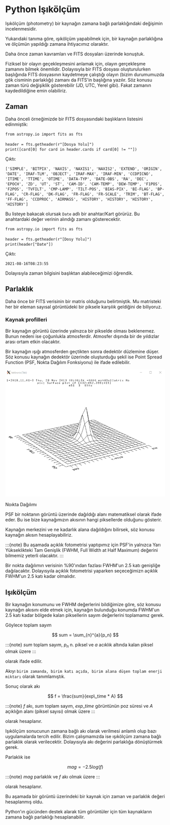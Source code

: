 # Python Işıkölçüm
Işıkölçüm (photometry) bir kaynağın zamana bağlı parlaklığındaki değişimin incelenmesidir.

Yukarıdaki tanıma göre, ışıkölçüm yapabilmek için, bir kaynağın parlaklığına ve ölçümün yapıldığı zamana ihtiyacımız olaraktır.

Daha önce zaman kavramları ve FITS dosyaları üzerinde konuştuk.

Fiziksel bir olayın geçekleşmesini anlamak için, olayın gerçekleşme zamanını bilmek önemlidir. Dolayısıyla bir FITS 
dosyası oluşturulurken başlığında FITS dosyasının kaydetmeye çalıştığı olayın 
(bizim durumumuzda gök cisminin parlaklığı) zamanı da FITS'in başlığına yazılır. Söz konusu zaman türü değişiklik 
gösterebilir (JD, UTC, Yerel gibi). Fakat zamanın kaydedildiğine emin olabiliriz.

## Zaman
Daha önceli örneğimizde bir FITS dosyasındaki başlıkların listesini edinmiştik:
```
from astropy.io import fits as fts

header = fts.getheader(r"[Dosya Yolu]")
print([card[0] for card in header.cards if card[0] != ""])
```
Çıktı:
```
['SIMPLE', 'BITPIX', 'NAXIS', 'NAXIS1', 'NAXIS2', 'EXTEND', 'ORIGIN', 'DATE', 'IRAF-TLM', 'OBJECT', 'IRAF-MAX', 'IRAF-MIN', 'CCDPICNO', 'ITIME', 'TTIME', 'OTIME', 'DATA-TYP', 'DATE-OBS', 'RA', 'DEC', 'EPOCH', 'ZD', 'UT', 'ST', 'CAM-ID', 'CAM-TEMP', 'DEW-TEMP', 'F1POS', 'F2POS', 'TVFILT', 'CMP-LAMP', 'TILT-POS', 'BIAS-PIX', 'BI-FLAG', 'BP-FLAG', 'CR-FLAG', 'DK-FLAG', 'FR-FLAG', 'FR-SCALE', 'TRIM', 'BT-FLAG', 'FF-FLAG', 'CCDPROC', 'AIRMASS', 'HISTORY', 'HISTORY', 'HISTORY', 'HISTORY']
```
Bu listeye bakacak olursak ```Date``` adlı bir anahtar/Kart görürüz. Bu anahtardaki değer verinin alındığı zamanı gösterecektir.

```
from astropy.io import fits as fts

header = fts.getheader(r"[Dosy Yolu]")
print(header["Date"])
```
Çıktı:
```
2021-08-16T08:23:55
```

Dolayısıyla zaman bilgisini başlıktan alabileceğimizi öğrendik.

## Parlaklık
Daha önce bir FITS verisinin bir matris olduğunu belirtmiştik. Mu matristeki her bir eleman sayısal görüntüdeki bir 
piksele karşılık geldiğini de biliyoruz.

### Kaynak profilleri
Bir kaynağın görüntü üzerinde yalnızca bir pikselde olması beklenemez. Bunun nedeni ise çoğunlukla atmosferdir. 
Atmosfer dışında bir de yıldızlar arası ortam etkin olacaktır.

Bir kaynağın ışığı atmosferden geçtikten sonra dedektör düzlemine düşer. Söz konusu kaynağın dedektör üzerinde 
oluşturduğu şekil ise Point Spread Function (PSF, Nokta Dağılım Fonksiyonu) ile ifade edilebilir.

![psf](../psf.png)

Noıkta Dağılımı

PSF bir noktanın görüntü üzerinde dağıldığı alanı matematiksel olarak ifade eder. Bu ise bize kaynağımızın akısının 
hangi piksellerde olduğunu gösterir.

Kaynağın merkezini ve ne kadarlık alana dağıldığını bilirsek, söz konusu kaynağın akısın hesaplayabiliriz.

:::{note}
Bu aşamada açıklık fotometrisi yaptıpımız için PSF'in yalnızca Yarı Yükseklikteki Tam Genişlik 
(FWHM, Full Width at Half Maximum) değerini bilmemiz yeterli olacaktır.
:::

Bir nokta dağılımın verisinin %90'ından fazlası FWHM'un 2.5 katı genişliğe dağılacaktır. Dolayısyıla açıklık fotometrisi 
yaparken seçeceğimizn açıklık FWHM'un 2.5 katı kadar olmalıdır.

## Işıkölçüm
Bir kaynağın konumunu ve FWHM değerlerini bildiğimize göre, söz konusu kaynağın akısını elde etmek için, kaynağın 
bulunduğu konumda FWHM'un 2.5 katı kadar bölgede kalan piksellerin sayım değerlerini toplamamız gerek.

Göylece toplam sayım

$$
sum = \sum_{n}^{a}{p_n}
$$

:::{note}
$sum$ toplam sayım, $p_n$ n. piksel ve $a$ acıklık altında kalan piksel olmak üzere
:::

olarak ifade edilir.

Akıyı ```birim zamanda, birim katı açıda, birim alana düşen toplam enerji miktarı``` olarak tanımlamıştık.

Sonuç olarak akı

$$
f = \frac{sum}{exp\_time * A}
$$

:::{note}
$f$ akı, $sum$ toplam sayım, $exp\_time$ görüntünün poz süresi ve $A$ açıklığın alanı (piksel sayısı) olmak üzere
:::

olarak hesaplanır.

Işıkölçüm sonucunun zamana bağlı akı olarak verilmesi anlamlı olup bazı uygulamalarda tercih edilir. Bizim çalışmamızda 
ise ışıkölçüm zamana bağlı parlaklık olarak verilecektir. Dolayısıyla akı değerini parlaklığa dönüştürmek gerek.

Parlaklık ise

$$
mag = -2.5 log(f)
$$

:::{note}
$mag$ parlaklık ve $f$ akı olmak üzere
:::

olarak hesaplanır.

Bu aşamada bir görüntü üzerindeki bir kaynak için zaman ve parlaklık değeri hesaplanmış oldu.

Python'ın gücünden destek alarak tüm görüntüler için tüm kaynakların zamana bağlı parlaklığı hesaplanabilir.
